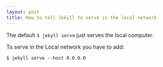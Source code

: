 ```yaml
---
layout: post
title: How to tell Jekyll to serve in the local network
---
```


The default ```$ jekyll serve``` just serves the local computer.

To serve in the Local network you have to add:
 
```$ jekyll serve --host 0.0.0.0```

